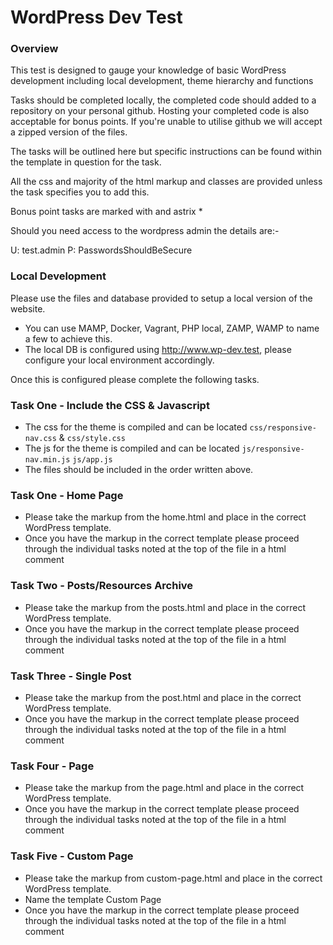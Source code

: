 # WordPress Dev Test
### Overview
This test is designed to gauge your knowledge of basic WordPress development including local development, theme hierarchy and functions 

Tasks should be completed locally, the completed code should added to a repository on your personal github. Hosting your completed code is also acceptable for bonus points. If you're unable to utilise github we will accept a zipped version of the files.

The tasks will be outlined here but specific instructions can be found within the template in question for the task.

All the css and majority of the html markup and classes are provided unless the task specifies you to add this.

Bonus point tasks are marked with and astrix *

Should you need access to the wordpress admin the details are:-

U: test.admin
P: PasswordsShouldBeSecure

### Local Development
Please use the files and database provided to setup a local version of the website.
- You can use MAMP, Docker, Vagrant, PHP local, ZAMP, WAMP to name a few to achieve this.
- The local DB is configured using http://www.wp-dev.test, please configure your local environment accordingly.

Once this is configured please complete the following tasks.

### Task One - Include the CSS & Javascript
- The css for the theme is compiled and can be located ```css/responsive-nav.css``` & ```css/style.css```
- The js for the theme is compiled and can be located ```js/responsive-nav.min.js``` ```js/app.js```
- The files should be included in the order written above.

### Task One - Home Page
- Please take the markup from the home.html and place in the correct WordPress template.
- Once you have the markup in the correct template please proceed through the individual tasks noted at the top of the file in a html comment

### Task Two - Posts/Resources Archive
- Please take the markup from the posts.html and place in the correct WordPress template.
- Once you have the markup in the correct template please proceed through the individual tasks noted at the top of the file in a html comment

### Task Three - Single Post
- Please take the markup from the post.html and place in the correct WordPress template.
- Once you have the markup in the correct template please proceed through the individual tasks noted at the top of the file in a html comment

### Task Four - Page
- Please take the markup from the page.html and place in the correct WordPress template.
- Once you have the markup in the correct template please proceed through the individual tasks noted at the top of the file in a html comment

### Task Five - Custom Page
- Please take the markup from custom-page.html and place in the correct WordPress template.
- Name the template Custom Page
- Once you have the markup in the correct template please proceed through the individual tasks noted at the top of the file in a html comment

